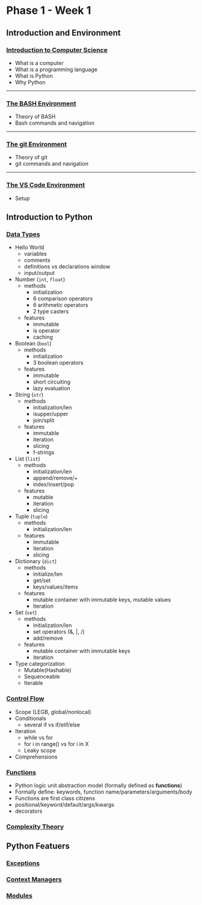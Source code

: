 # Phase 1 - Week 1

## Introduction and Environment

### [Introduction to Computer Science](https://github.com/ByteAcademy-Curriculum/Data-Science/blob/master/Slides/Phase%201/Week%201/Slides/Introduction%20and%20Environment/Introduction-to-Computer-Science.md)
* What is a computer
* What is a programming language
* What is Python
* Why Python

---

### [The BASH Environment](https://github.com/ByteAcademy-Curriculum/Data-Science/blob/master/Slides/Phase%201/Week%201/Slides/Introduction%20and%20Environment/The-BASH-Environment.md)
* Theory of BASH
* Bash commands and navigation

---

### [The git Environment](https://github.com/ByteAcademy-Curriculum/Data-Science/blob/master/Slides/Phase%201/Week%201/Slides/Introduction%20and%20Environment/The-git-Environment.md)
* Theory of git
* git commands and navigation

---

### [The VS Code Environment](https://github.com/ByteAcademy-Curriculum/Data-Science/blob/master/Slides/Phase%201/Week%201/Slides/Introduction%20and%20Environment/The-VS-Code-Environment.md)
* Setup

## Introduction to Python

### [Data Types](https://github.com/ByteAcademy-Curriculum/Data-Science/blob/master/Slides/Phase%201/Week%201/Slides/Introduction-To-Python/Data-Types.md)
* Hello World
  * variables
  * comments
  * definitions vs declarations window
  * input/output
* Number (```int```, ```float```)
  * methods
    * initialization
    * 6 comparison operators
    * 6 arithmetic operators
    * 2 type casters
  * features
    * immutable
    * is operator
    * caching
* Boolean (```bool```)
  * methods
    * initialization
    * 3 boolean operators
  * features
    * immutable
    * short circuiting
    * lazy evaluation
* String (```str```)
  * methods
    * initialization/len
    * isupper/upper
    * join/split
  * features
    * immutable
    * iteration
    * slicing
    * f-strings
* List (```list```)
  * methods
    * initialization/len
    * append/remove/+
    * index/insert/pop
  * features
    * mutable
    * iteration
    * slicing
* Tuple (```tuple```)
  * methods
    * initialization/len
  * features
    * immutable
    * iteration
    * slicing
* Dictionary (```dict```)
  * methods
    * initialize/len
    * get/set
    * keys/values/items
  * features
    * mutable container with immutable keys, mutable values
    * iteration
* Set (```set```)
  * methods
    * initialization/len
    * set operators (&, |, /)
    * add/remove
  * features
    * mutable container with immutable keys
    * iteration
* Type categorization
  * Mutable(Hashable)
  * Sequenceable
  * Iterable

### [Control Flow](https://github.com/ByteAcademy-Curriculum/Data-Science/blob/master/Slides/Phase%201/Week%201/Slides/Introduction-To-Python/Control-Flow.md)

* Scope (LEGB, global/nonlocal)
* Conditionals
  * several if vs if/elif/else
* Iteration
  * while vs for
  * for i in range() vs for i in X
  * Leaky scope
* Comprehensions
 
### [Functions](https://github.com/ByteAcademy-Curriculum/Data-Science/blob/master/Slides/Phase%201/Week%201/Slides/Introduction-To-Python/Functions.md)

* Python logic unit abstraction model (formally defined as **functions**)
* Formally define: keywords, function name/parameters/arguments/body
* Functions are first class citizens
* positional/keyword/default/args/kwargs
* decorators

### [Complexity Theory](https://github.com/ByteAcademy-Curriculum/Data-Science/blob/master/Slides/Phase%201/Week%201/Slides/Introduction-To-Python/Complexity-Theory.md)

## Python Featuers

### [Exceptions](https://github.com/ByteAcademy-Curriculum/Data-Science/blob/master/Slides/Phase%201/Week%201/Slides/Python-Features/Exceptions.md)

### [Context Managers](https://github.com/ByteAcademy-Curriculum/Data-Science/blob/master/Slides/Phase%201/Week%201/Slides/Python-Features/Context-Managers.md)

### [Modules](https://github.com/ByteAcademy-Curriculum/Data-Science/blob/master/Slides/Phase%201/Week%201/Slides/Python-Features/Modules.md)

